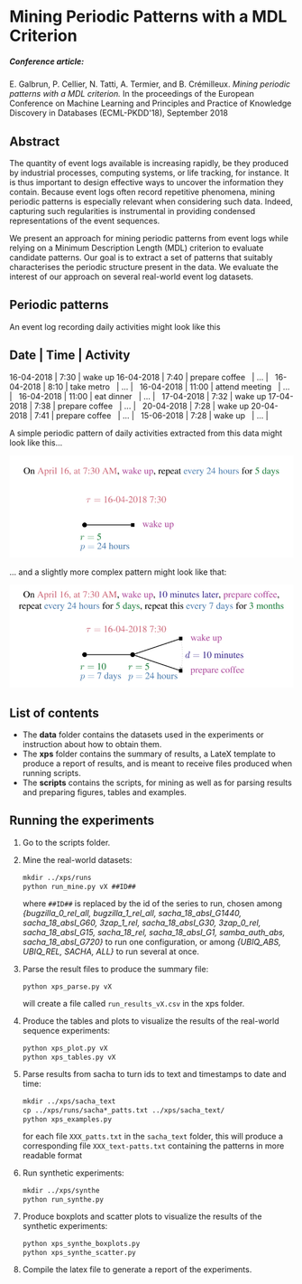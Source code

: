 # Mining Periodic Patterns with a MDL Criterion

##### Conference article:
E. Galbrun, P. Cellier, N. Tatti, A. Termier, and B. Crémilleux. *Mining periodic patterns with a MDL criterion.* In the proceedings of the European Conference on Machine Learning and Principles and Practice of Knowledge Discovery in Databases (ECML-PKDD'18), September 2018

## Abstract

The quantity of event logs available is increasing rapidly, be they produced by industrial processes, computing systems, or life tracking, for instance. It is thus important to design effective ways to uncover the information they contain.
Because event logs often record repetitive phenomena, mining periodic patterns is especially relevant when considering such data.
Indeed, capturing such regularities is instrumental in providing condensed representations of the event sequences.

We present an approach for mining periodic patterns from event logs while relying on a Minimum Description Length (MDL) criterion to evaluate candidate patterns. Our goal is to extract a set of patterns that suitably characterises the periodic structure present in the data.
We evaluate the interest of our approach on several real-world event log datasets.

## Periodic patterns

An event log recording daily activities might look like this

Date | Time | Activity
----------------------------
16-04-2018 | 7:30 | wake up 
16-04-2018 | 7:40 | prepare coffee 
&nbsp; | ... | &nbsp;
16-04-2018 | 8:10 | take metro 
&nbsp; | ... | &nbsp;
16-04-2018 | 11:00 | attend meeting 
&nbsp; | ... | &nbsp;
16-04-2018 | 11:00 | eat dinner 
&nbsp; | ... | &nbsp;
17-04-2018 | 7:32 | wake up 
17-04-2018 | 7:38 | prepare coffee 
&nbsp; | ... | &nbsp;
20-04-2018 | 7:28 | wake up 
20-04-2018 | 7:41 | prepare coffee 
&nbsp; | ... | &nbsp;
15-06-2018 | 7:28 | wake up 
&nbsp; | ... | &nbsp; 


A simple periodic pattern of daily activities extracted from this data might look like this...
    
![Example of a simple pattern](example_patt0.svg)

... and a slightly more complex pattern might look like that:
    
![Example of a more complex pattern](example_patt1.svg)



## List of contents

- The **data** folder contains the datasets used in the experiments or instruction about how to obtain them.
- The **xps** folder contains the summary of results, a LateX template to produce a report of results, and is meant to receive files produced when running scripts.
- The **scripts** contains the scripts, for mining as well as for parsing results and preparing figures, tables and examples.


## Running the experiments

1. Go to the scripts folder.
2. Mine the real-world datasets:

    ```
    mkdir ../xps/runs
    python run_mine.py vX ##ID##
    ```

    where `##ID##` is replaced by the id of the series to run, chosen among _{bugzilla_0_rel_all, bugzilla_1_rel_all, sacha_18_absI_G1440, sacha_18_absI_G60, 3zap_1_rel, sacha_18_absI_G30, 3zap_0_rel, sacha_18_absI_G15, sacha_18_rel, sacha_18_absI_G1, samba_auth_abs, sacha_18_absI_G720}_ to run one configuration, or among _{UBIQ_ABS, UBIQ_REL, SACHA, ALL}_ to run several at once.

3. Parse the result files to produce the summary file:

    ```
    python xps_parse.py vX
    ```
    
    will create a file called `run_results_vX.csv` in the xps folder.

4. Produce the tables and plots to visualize the results of the real-world sequence experiments:

    ```
    python xps_plot.py vX
    python xps_tables.py vX
    ```

5. Parse results from sacha to turn ids to text and timestamps to date and time:

    ```
    mkdir ../xps/sacha_text
    cp ../xps/runs/sacha*_patts.txt ../xps/sacha_text/
    python xps_examples.py
    ```
    
    for each file `XXX_patts.txt` in the `sacha_text` folder, this will produce a corresponding file `XXX_text-patts.txt` containing the patterns in more readable format

6. Run synthetic experiments:

    ```
    mkdir ../xps/synthe
    python run_synthe.py
    ```

7. Produce boxplots and scatter plots to visualize the results of the synthetic experiments:

    ```
    python xps_synthe_boxplots.py
    python xps_synthe_scatter.py
    ```

8. Compile the latex file to generate a report of the experiments.
